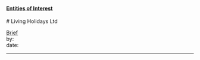 #### [Entities of Interest](/list.html)
<link rel="stylesheet" type="text/css" href="../../assets/style.css">
# Living Holidays Ltd

[comment]: <> (Add/Remove information below as you want)
[comment]: <> (Markdown cheatsheet: https://github.com/adam-p/markdown-here/wiki/Markdown-Cheatsheet)
[Brief](Brief.md)  
by:  
date:  

---
[comment]: <> (Add your content here)